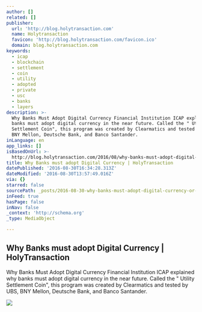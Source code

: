 ```yaml
---
author: []
related: []
publisher:
  url: 'http://blog.holytransaction.com'
  name: Holytransaction
  favicon: 'http://blog.holytransaction.com/favicon.ico'
  domain: blog.holytransaction.com
keywords:
  - icap
  - blockchain
  - settlement
  - coin
  - utility
  - adopted
  - private
  - usc
  - banks
  - layers
description: >-
  Why Banks Must Adopt Digital Currency Financial Institution ICAP explained why
  banks must adopt digital currency in the near future. Called the " Utility
  Settlement Coin", this program was created by Clearmatics and tested by UBS,
  BNY Mellon, Deutsche Bank, and Banco Santander.
inLanguage: en
app_links: []
isBasedOnUrl: >-
  http://blog.holytransaction.com/2016/08/why-banks-must-adopt-digital-currency.html
title: Why Banks must adopt Digital Currency | HolyTransaction
datePublished: '2016-08-30T16:34:28.313Z'
dateModified: '2016-08-30T13:57:49.016Z'
via: {}
starred: false
sourcePath: _posts/2016-08-30-why-banks-must-adopt-digital-currency-or-holytransaction.md
inFeed: true
hasPage: false
inNav: false
_context: 'http://schema.org'
_type: MediaObject

---
```

<article style=""><h1>Why Banks must adopt Digital Currency | HolyTransaction</h1><p>Why Banks Must Adopt Digital Currency Financial Institution ICAP explained why banks must adopt digital currency in the near future. Called the " Utility Settlement Coin", this program was created by Clearmatics and tested by UBS, BNY Mellon, Deutsche Bank, and Banco Santander.</p><img src="https://3.bp.blogspot.com/-hkk9G6TD82U/V8VgesYwIaI/AAAAAAAAAus/j6mFKsjid04bX2x2RENOWrMU__xqniGWQCLcB/w1200-h630-p-nu/05-27-15-IoT-Alliance-Between-Open-Interconnect-Consortium-and-Industrial-Internet-Consortium-e1432752718620.jpg" /></article>